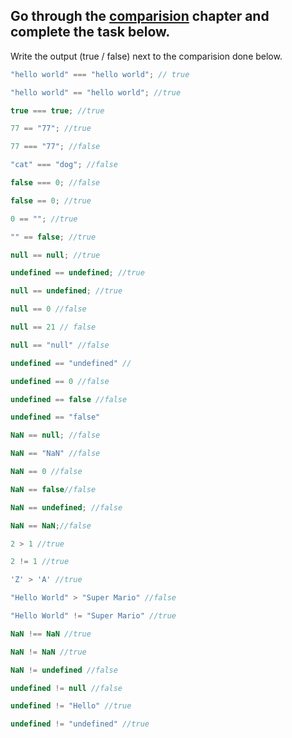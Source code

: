 ## Go through the [comparision](http://javascript.info/comparison) chapter and complete the task below.

Write the output (true / false) next to the comparision done below.
```js
"hello world" === "hello world"; // true

"hello world" == "hello world"; //true

true === true; //true

77 == "77"; //true

77 === "77"; //false

"cat" === "dog"; //false

false === 0; //false

false == 0; //true

0 == ""; //true

"" == false; //true

null == null; //true

undefined == undefined; //true

null == undefined; //true

null == 0 //false

null == 21 // false

null == "null" //false

undefined == "undefined" // 

undefined == 0 //false

undefined == false //false

undefined == "false"

NaN == null; //false

NaN == "NaN" //false

NaN == 0 //false

NaN == false//false

NaN == undefined; //false

NaN == NaN;//false

2 > 1 //true

2 != 1 //true

'Z' > 'A' //true

"Hello World" > "Super Mario" //false

"Hello World" != "Super Mario" //true

NaN !== NaN //true

NaN != NaN //true

NaN != undefined //false

undefined != null //false

undefined != "Hello" //true

undefined != "undefined" //true

```

